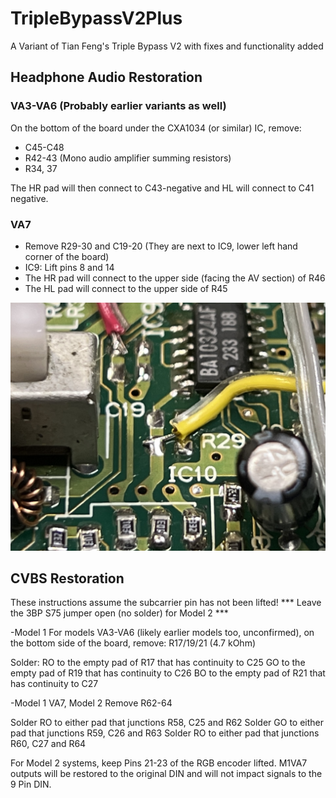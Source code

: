 # TripleBypassV2Plus
A Variant of Tian Feng's Triple Bypass V2 with fixes and functionality added

## Headphone Audio Restoration

### VA3-VA6 (Probably earlier variants as well)
On the bottom of the board under the CXA1034 (or similar) IC, remove:
- C45-C48
- R42-43 (Mono audio amplifier summing resistors)
- R34, 37

The HR pad will then connect to C43-negative and HL will connect to C41 negative.

### VA7
- Remove R29-30 and C19-20 (They are next to IC9, lower left hand corner of the board)
- IC9: Lift pins 8 and 14
- The HR pad will connect to the upper side (facing the AV section) of R46
- The HL pad will connect to the upper side of R45

![VA7 Headphone Amp Connections](/images/Headphone%20Amp%20Connections.jpg)

## CVBS Restoration

These instructions assume the subcarrier pin has not been lifted!
*** Leave the 3BP S75 jumper open (no solder) for Model 2 ***

-Model 1
For models VA3-VA6 (likely earlier models too, unconfirmed), on the bottom side of the board, remove:
R17/19/21 (4.7 kOhm)

Solder:
RO to the empty pad of R17 that has continuity to C25
GO to the empty pad of R19 that has continuity to C26
BO to the empty pad of R21 that has continuity to C27

-Model 1 VA7, Model 2
Remove R62-64

Solder RO to either pad that junctions R58, C25 and R62
Solder GO to either pad that junctions R59, C26 and R63
Solder RO to either pad that junctions R60, C27 and R64

For Model 2 systems, keep Pins 21-23 of the RGB encoder lifted. M1VA7 outputs will be restored to the original DIN and will not impact signals to the 9 Pin DIN.

